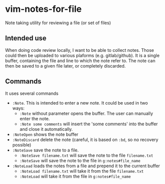# vim-notes-for-file

Note taking utility for reviewing a file (or set of files)

## Intended use

When doing code review locally, I want to be able to collect notes. Those could then be uploaded to various plaforms (e.g. gitlab/github). It is a single buffer, containing the file and line to which the note refer to. The note can then be saved to a given file later, or completely discarded.

## Commands

It uses several commands

- `:Note`.        This is intended to enter a new note. It could be used in two ways:
  - `:Note`       without parameter opens the buffer. The user can manually enter the note.
  - `:Note some comments` will insert the 'some comments' into the buffer and close it automatically.
- `:NoteOpen`     shows the note buffer
- `:NoteDiscard`  delete the note (careful, it is based on `:bd`, so no recovery possible)
- `:NoteSave`     save the note to a file. 
  - `:NoteSave filename.txt` will save the note to the file `filename.txt`
  - `:NoteSave` will save the note to the file in `g:notes#file_name`
- `:NoteLoad`     loads the notes from a file and prepend it to the current buffer
  - `:NoteLoad filename.txt` will take it from the file `filename.txt`
  - `:NoteLoad` will take it from the file in `g:notes#file_name`

